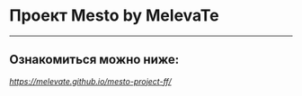 # Проект Mesto by MelevaTe
------ 
## Ознакомиться можно ниже:
*https://melevate.github.io/mesto-project-ff/*
